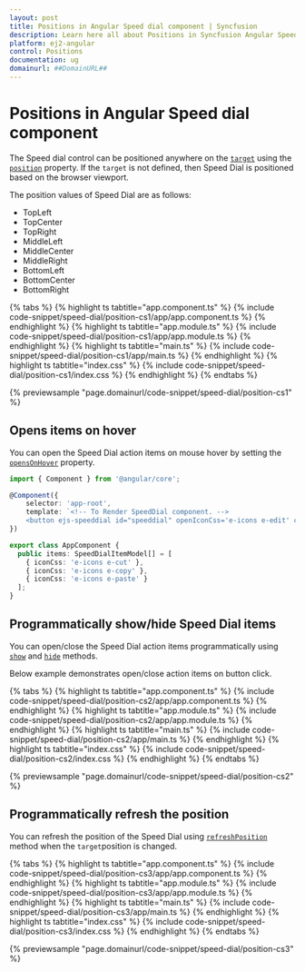 ```yaml
---
layout: post
title: Positions in Angular Speed dial component | Syncfusion
description: Learn here all about Positions in Syncfusion Angular Speed dial component of Syncfusion Essential JS 2 and more.
platform: ej2-angular
control: Positions 
documentation: ug
domainurl: ##DomainURL##
---
```


# Positions in Angular Speed dial component

The Speed dial control can be positioned anywhere on the [`target`](https://ej2.syncfusion.com/angular/documentation/api/speed-dial#target) using the [`position`](https://ej2.syncfusion.com/angular/documentation/api/speed-dial#position) property. If the `target` is not defined, then Speed Dial is positioned based on the browser viewport.

The position values of Speed Dial are as follows:
* TopLeft
* TopCenter
* TopRight
* MiddleLeft
* MiddleCenter
* MiddleRight
* BottomLeft
* BottomCenter
* BottomRight

{% tabs %}
{% highlight ts tabtitle="app.component.ts" %}
{% include code-snippet/speed-dial/position-cs1/app/app.component.ts %}
{% endhighlight %}
{% highlight ts tabtitle="app.module.ts" %}
{% include code-snippet/speed-dial/position-cs1/app/app.module.ts %}
{% endhighlight %}
{% highlight ts tabtitle="main.ts" %}
{% include code-snippet/speed-dial/position-cs1/app/main.ts %}
{% endhighlight %}
{% highlight ts tabtitle="index.css" %}
{% include code-snippet/speed-dial/position-cs1/index.css %}
{% endhighlight %}
{% endtabs %}
  
{% previewsample "page.domainurl/code-snippet/speed-dial/position-cs1" %}

## Opens items on hover

You can open the Speed Dial action items on mouse hover by setting the [`opensOnHover`](https://ej2.syncfusion.com/angular/documentation/api/speed-dial#opensonhover) property.

```typescript
import { Component } from '@angular/core';

@Component({
    selector: 'app-root',
    template: `<!-- To Render SpeedDial component. -->
    <button ejs-speeddial id="speeddial" openIconCss='e-icons e-edit' closeIconCss='e-icons e-close' target='#targetElement' [items]='items' [opensOnHover]= 'true'></button>`
})

export class AppComponent {
  public items: SpeedDialItemModel[] = [
    { iconCss: 'e-icons e-cut' },
    { iconCss: 'e-icons e-copy' },
    { iconCss: 'e-icons e-paste' }
  ];
}
```

## Programmatically show/hide Speed Dial items

You can open/close the Speed Dial action items programmatically using [`show`](https://ej2.syncfusion.com/angular/documentation/api/speed-dial#show) and [`hide`](https://ej2.syncfusion.com/angular/documentation/api/speed-dial#hide) methods.

Below example demonstrates open/close action items on button click.

{% tabs %}
{% highlight ts tabtitle="app.component.ts" %}
{% include code-snippet/speed-dial/position-cs2/app/app.component.ts %}
{% endhighlight %}
{% highlight ts tabtitle="app.module.ts" %}
{% include code-snippet/speed-dial/position-cs2/app/app.module.ts %}
{% endhighlight %}
{% highlight ts tabtitle="main.ts" %}
{% include code-snippet/speed-dial/position-cs2/app/main.ts %}
{% endhighlight %}
{% highlight ts tabtitle="index.css" %}
{% include code-snippet/speed-dial/position-cs2/index.css %}
{% endhighlight %}
{% endtabs %}
  
{% previewsample "page.domainurl/code-snippet/speed-dial/position-cs2" %}

## Programmatically refresh the position

You can refresh the position of the Speed Dial using [`refreshPosition`](https://ej2.syncfusion.com/angular/documentation/api/speed-dial/#refreshposition) method when the `target`position is changed.

{% tabs %}
{% highlight ts tabtitle="app.component.ts" %}
{% include code-snippet/speed-dial/position-cs3/app/app.component.ts %}
{% endhighlight %}
{% highlight ts tabtitle="app.module.ts" %}
{% include code-snippet/speed-dial/position-cs3/app/app.module.ts %}
{% endhighlight %}
{% highlight ts tabtitle="main.ts" %}
{% include code-snippet/speed-dial/position-cs3/app/main.ts %}
{% endhighlight %}
{% highlight ts tabtitle="index.css" %}
{% include code-snippet/speed-dial/position-cs3/index.css %}
{% endhighlight %}
{% endtabs %}
  
{% previewsample "page.domainurl/code-snippet/speed-dial/position-cs3" %}
